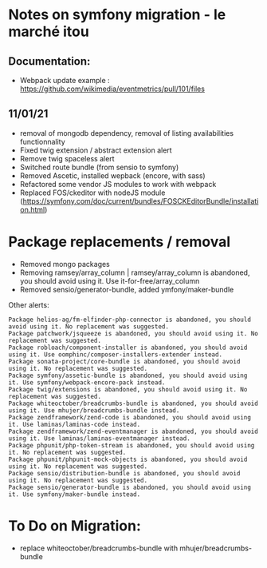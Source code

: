 # Notes on symfony migration - le marché itou
## Documentation:
- Webpack update example : https://github.com/wikimedia/eventmetrics/pull/101/files

## 11/01/21
- removal of mongodb dependency, removal of listing availabilities functionnality
- Fixed twig extension / abstract extension alert
- Remove twig spaceless alert
- Switched route bundle (from sensio to symfony)
- Removed Ascetic, installed wepback (encore, with sass)
- Refactored some vendor JS modules to work with webpack
- Replaced FOS/ckeditor with nodeJS module (https://symfony.com/doc/current/bundles/FOSCKEditorBundle/installation.html)

# Package replacements / removal
- Removed mongo packages
- Removing ramsey/array_column | ramsey/array_column is abandoned, you should avoid using it. Use it-for-free/array_column
- Removed sensio/generator-bundle, added ymfony/maker-bundle

Other alerts:
```
Package helios-ag/fm-elfinder-php-connector is abandoned, you should avoid using it. No replacement was suggested.
Package patchwork/jsqueeze is abandoned, you should avoid using it. No replacement was suggested.
Package robloach/component-installer is abandoned, you should avoid using it. Use oomphinc/composer-installers-extender instead.
Package sonata-project/core-bundle is abandoned, you should avoid using it. No replacement was suggested.
Package symfony/assetic-bundle is abandoned, you should avoid using it. Use symfony/webpack-encore-pack instead.
Package twig/extensions is abandoned, you should avoid using it. No replacement was suggested.
Package whiteoctober/breadcrumbs-bundle is abandoned, you should avoid using it. Use mhujer/breadcrumbs-bundle instead.
Package zendframework/zend-code is abandoned, you should avoid using it. Use laminas/laminas-code instead.
Package zendframework/zend-eventmanager is abandoned, you should avoid using it. Use laminas/laminas-eventmanager instead.
Package phpunit/php-token-stream is abandoned, you should avoid using it. No replacement was suggested.
Package phpunit/phpunit-mock-objects is abandoned, you should avoid using it. No replacement was suggested.
Package sensio/distribution-bundle is abandoned, you should avoid using it. No replacement was suggested.
Package sensio/generator-bundle is abandoned, you should avoid using it. Use symfony/maker-bundle instead.
```

# To Do on Migration:
- replace whiteoctober/breadcrumbs-bundle with  mhujer/breadcrumbs-bundle
